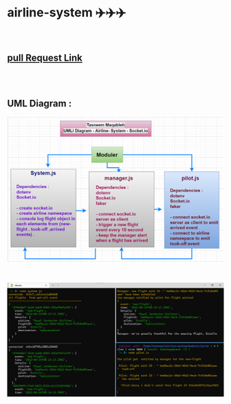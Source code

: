 # airline-system ✈️✈️✈️

<br>

## [pull Request Link](https://github.com/engTasneemmaq/airline-system/pulls)
<br>
<br>

## UML Diagram :
![uml airline- socket](./assest/uml-airline-socket.png)




<br>

![result socket](./assest/result.img.png)

